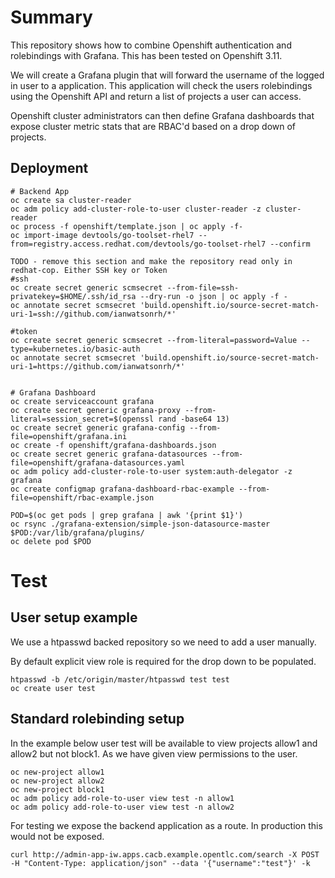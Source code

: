 # Summary

This repository shows how to combine Openshift authentication and rolebindings with Grafana. This has been tested on Openshift 3.11. 

We will create a Grafana plugin that will forward the username of the logged in user to a application. This application will check the users rolebindings using the Openshift API and return a list of projects a user can access.

Openshift cluster administrators can then define Grafana dashboards that expose cluster metric stats that are RBAC'd based on a drop down of projects. 

## Deployment

```
# Backend App
oc create sa cluster-reader
oc adm policy add-cluster-role-to-user cluster-reader -z cluster-reader
oc process -f openshift/template.json | oc apply -f- 
oc import-image devtools/go-toolset-rhel7 --from=registry.access.redhat.com/devtools/go-toolset-rhel7 --confirm

TODO - remove this section and make the repository read only in redhat-cop. Either SSH key or Token
#ssh
oc create secret generic scmsecret --from-file=ssh-privatekey=$HOME/.ssh/id_rsa --dry-run -o json | oc apply -f -
oc annotate secret scmsecret 'build.openshift.io/source-secret-match-uri-1=ssh://github.com/ianwatsonrh/*'

#token
oc create secret generic scmsecret --from-literal=password=Value --type=kubernetes.io/basic-auth
oc annotate secret scmsecret 'build.openshift.io/source-secret-match-uri-1=https://github.com/ianwatsonrh/*'


# Grafana Dashboard
oc create serviceaccount grafana
oc create secret generic grafana-proxy --from-literal=session_secret=$(openssl rand -base64 13)
oc create secret generic grafana-config --from-file=openshift/grafana.ini
oc create -f openshift/grafana-dashboards.json
oc create secret generic grafana-datasources --from-file=openshift/grafana-datasources.yaml
oc adm policy add-cluster-role-to-user system:auth-delegator -z grafana
oc create configmap grafana-dashboard-rbac-example --from-file=openshift/rbac-example.json

POD=$(oc get pods | grep grafana | awk '{print $1}')
oc rsync ./grafana-extension/simple-json-datasource-master $POD:/var/lib/grafana/plugins/
oc delete pod $POD
```


# Test

## User setup example

We use a htpasswd backed repository so we need to add a user manually. 

By default explicit view role is required for the drop down to be populated. 
```
htpasswd -b /etc/origin/master/htpasswd test test
oc create user test
```

## Standard rolebinding setup

In the example below user test will be available to view projects allow1 and allow2 but not block1. As we have given view permissions to the user. 

```
oc new-project allow1
oc new-project allow2
oc new-project block1
oc adm policy add-role-to-user view test -n allow1
oc adm policy add-role-to-user view test -n allow2
```

For testing we expose the backend application as a route. In production this would not be exposed. 
```
curl http://admin-app-iw.apps.cacb.example.opentlc.com/search -X POST -H "Content-Type: application/json" --data '{"username":"test"}' -k
```
